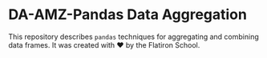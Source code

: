 # DA-AMZ-Pandas Data Aggregation

This repository describes `pandas` techniques for aggregating and combining data frames. It was created with ❤️ by the Flatiron School.
